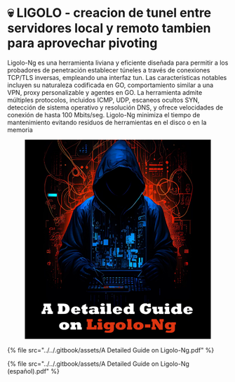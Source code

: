 # 💀 LIGOLO - creacion de tunel entre servidores local y remoto  tambien para aprovechar  pivoting

Ligolo-Ng es una herramienta liviana y eficiente diseñada para permitir a los probadores de penetración establecer túneles a través de conexiones TCP/TLS inversas, empleando una interfaz tun. Las características notables incluyen su naturaleza codificada en GO, comportamiento similar a una VPN, proxy personalizable y agentes en GO. La herramienta admite múltiples protocolos, incluidos ICMP, UDP, escaneos ocultos SYN, detección de sistema operativo y resolución DNS, y ofrece velocidades de conexión de hasta 100 Mbits/seg. Ligolo-Ng minimiza el tiempo de mantenimiento evitando residuos de herramientas en el disco o en la memoria

<figure><img src="../../.gitbook/assets/A-Detailed-Guide-on-Ligolo-Ng-pdf.png" alt=""><figcaption></figcaption></figure>



{% file src="../../.gitbook/assets/A Detailed Guide on Ligolo-Ng.pdf" %}



{% file src="../../.gitbook/assets/A Detailed Guide on Ligolo-Ng (español).pdf" %}
